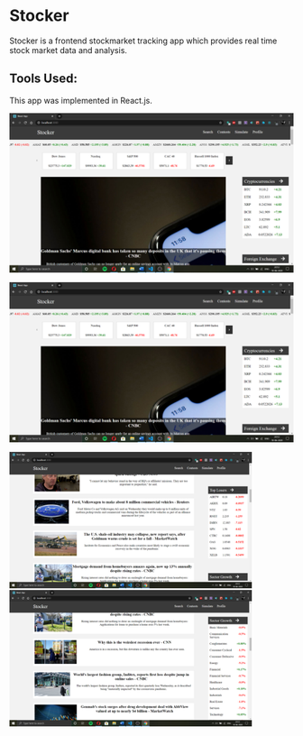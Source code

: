 # Stocker

Stocker is a frontend stockmarket tracking app which provides real time stock market data and analysis. 



Tools Used:
-----------
  This app was implemented in React.js.

<p><img src="screenshots/ss1.png" width="900"></p>
<p><img src="screenshots/ss1.png" width="900"></p>
<p><img src="screenshots/ss3.png" width="430">&ensp;&ensp;<img src="screenshots/ss4.png" width="430"></p>
